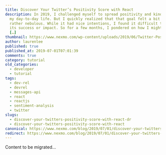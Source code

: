 ```yaml
---
title: Discover Your Twitter’s Positivity Score with React
description: In 2019, I challenged myself to spread positivity and kindness in
  my day-to-day life. But I quickly realized that that goal felt a bit vague and
  rather nebulous. While it had nice intentions, I found it difficult to judge
  its success or impact. So for a few months, I pondered on how I might measure
  […]
thumbnail: https://www.nexmo.com/wp-content/uploads/2019/06/Twitter-Positivity-Score_1200x675.jpg
author: laurenlee
published: true
published_at: 2019-07-01T07:01:39
comments: true
category: tutorial
old_categories:
  - developer
  - tutorial
tags:
  - dev-rel
  - devrel
  - messages-api
  - react
  - reactjs
  - sentiment-analysis
  - twitter
slugs:
  - discover-your-twitters-positivity-score-with-react-dr
  - discover-your-twitters-positivity-score-with-react
canonical: https://www.nexmo.com/blog/2019/07/01/discover-your-twitters-positivity-score-with-react-dr
redirect: https://www.nexmo.com/blog/2019/07/01/discover-your-twitters-positivity-score-with-react-dr
---
```

Content to be migrated...